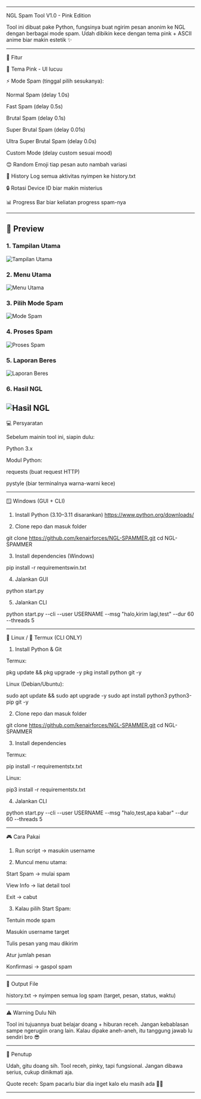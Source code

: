 
---

NGL Spam Tool V1.0 - Pink Edition





Tool ini dibuat pake Python, fungsinya buat ngirim pesan anonim ke NGL dengan berbagai mode spam. Udah dibikin kece dengan tema pink + ASCII anime biar makin estetik ✨


---

🎯 Fitur

🎨 Tema Pink - UI lucuu

⚡ Mode Spam (tinggal pilih sesukanya):

Normal Spam (delay 1.0s)

Fast Spam (delay 0.5s)

Brutal Spam (delay 0.1s)

Super Brutal Spam (delay 0.01s)

Ultra Super Brutal Spam (delay 0.0s)

Custom Mode (delay custom sesuai mood)


😊 Random Emoji tiap pesan auto nambah variasi

📝 History Log semua aktivitas nyimpen ke history.txt

🔒 Rotasi Device ID biar makin misterius

📊 Progress Bar biar keliatan progress spam-nya



---
## 👀 Preview  

### 1. Tampilan Utama  
![Tampilan Utama](assets/preview1%20[A8A12DB].png)  

### 2. Menu Utama  
![Menu Utama](assets/preview2%20[CDA23D4].png)  

### 3. Pilih Mode Spam  
![Mode Spam](assets/preview3%20[63518AF].png)  

### 4. Proses Spam  
![Proses Spam](assets/preview4%20[8040702].png)  

### 5. Laporan Beres  
![Laporan Beres](assets/preview5%20[F3ADE02].png)  

### 6. Hasil NGL  
![Hasil NGL](assets/preview6-118585F.png)
---

💻 Persyaratan

Sebelum mainin tool ini, siapin dulu:

Python 3.x

Modul Python:

requests (buat request HTTP)

pystyle (biar terminalnya warna-warni kece)



---

🪟 Windows (GUI + CLI)

1. Install Python (3.10–3.11 disarankan)
https://www.python.org/downloads/


2. Clone repo dan masuk folder



git clone https://github.com/kenairforces/NGL-SPAMMER.git
cd NGL-SPAMMER

3. Install dependencies (Windows)



pip install -r requirementswin.txt

4. Jalankan GUI



python start.py

5. Jalankan CLI



python start.py --cli --user USERNAME --msg "halo,kirim lagi,test" --dur 60 --threads 5


---

🐧 Linux / 📱 Termux (CLI ONLY)

1. Install Python & Git

Termux:

pkg update && pkg upgrade -y
pkg install python git -y

Linux (Debian/Ubuntu):

sudo apt update && sudo apt upgrade -y
sudo apt install python3 python3-pip git -y

2. Clone repo dan masuk folder

git clone https://github.com/kenairforces/NGL-SPAMMER.git
cd NGL-SPAMMER

3. Install dependencies

Termux:

pip install -r requirementstx.txt

Linux:

pip3 install -r requirementstx.txt

4. Jalankan CLI

python start.py --cli --user USERNAME --msg "halo,test,apa kabar" --dur 60 --threads 5


---

🎮 Cara Pakai

1. Run script → masukin username


2. Muncul menu utama:

Start Spam → mulai spam

View Info → liat detail tool

Exit → cabut



3. Kalau pilih Start Spam:

Tentuin mode spam

Masukin username target

Tulis pesan yang mau dikirim

Atur jumlah pesan

Konfirmasi → gaspol spam


---

📂 Output File

history.txt → nyimpen semua log spam (target, pesan, status, waktu)


---

⚠️ Warning Dulu Nih

Tool ini tujuannya buat belajar doang + hiburan receh.
Jangan kebablasan sampe ngerugiin orang lain.
Kalau dipake aneh-aneh, itu tanggung jawab lu sendiri bro 😎


---

🐒 Penutup

Udah, gitu doang sih. Tool receh, pinky, tapi fungsional.
Jangan dibawa serius, cukup dinikmati aja.

Quote receh: Spam pacarlu biar dia inget kalo elu masih ada 🗿💔


---
